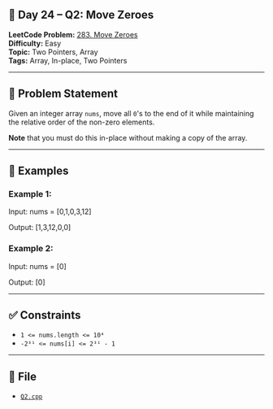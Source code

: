 ## 🧩 **Day 24 – Q2: Move Zeroes**

**LeetCode Problem:** [283. Move Zeroes](https://leetcode.com/problems/move-zeroes/)  
**Difficulty:** Easy  
**Topic:** Two Pointers, Array  
**Tags:** Array, In-place, Two Pointers

---

## 📄 Problem Statement

Given an integer array `nums`, move all `0`'s to the end of it while maintaining the relative order of the non-zero elements.

**Note** that you must do this in-place without making a copy of the array.

---

## 🧠 Examples

### Example 1:

Input: nums = [0,1,0,3,12]

Output: [1,3,12,0,0]

### Example 2:

Input: nums = [0]

Output: [0]

---

## ✅ Constraints

- `1 <= nums.length <= 10⁴`
- `-2³¹ <= nums[i] <= 2³¹ - 1`

---

## 📁 File

- [`Q2.cpp`](./Q2.cpp)
